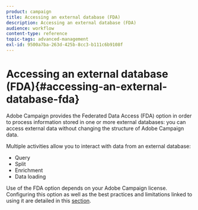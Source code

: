 ```yaml
---
product: campaign
title: Accessing an external database (FDA)
description: Accessing an external database (FDA)
audience: workflow
content-type: reference
topic-tags: advanced-management
exl-id: 9500a7ba-263d-425b-8cc3-b111c6b9108f
---
```

# Accessing an external database (FDA){#accessing-an-external-database-fda}

Adobe Campaign provides the Federated Data Access (FDA) option in order to process information stored in one or more external databases: you can access external data without changing the structure of Adobe Campaign data.

Multiple activities allow you to interact with data from an external database:

* Query
* Split
* Enrichment
* Data loading

Use of the FDA option depends on your Adobe Campaign license. Configuring this option as well as the best practices and limitations linked to using it are detailed in this [section](../../../v7/installation/using/about-fda.md).
